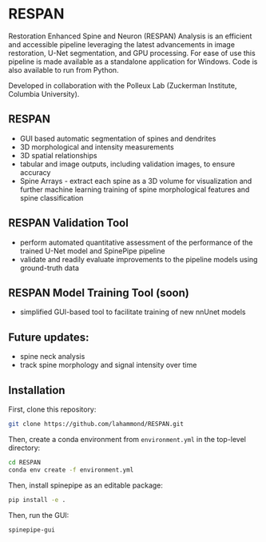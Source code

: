 # RESPAN
Restoration Enhanced Spine and Neuron (RESPAN) Analysis is an efficient and accessible pipeline leveraging the latest advancements in image restoration, U-Net segmentation, and GPU processing. 
For ease of use this pipeline is made available as a standalone application for Windows. Code is also available to run from Python.

Developed in collaboration with the Polleux Lab (Zuckerman Institute, Columbia University).

## RESPAN
- GUI based automatic segmentation of spines and dendrites
- 3D morphological and intensity measurements
- 3D spatial relationships
- tabular and image outputs, including validation images, to ensure accuracy
- Spine Arrays - extract each spine as a 3D volume for visualization and further machine learning training of spine morphological features and spine classification

## RESPAN Validation Tool
- perform automated quantitative assessment of the performance of the trained U-Net model and SpinePipe pipeline
- validate and readily evaluate improvements to the pipeline models using ground-truth data

## RESPAN Model Training Tool (soon)
- simplified GUI-based tool to facilitate training of new nnUnet models

## Future updates:
- spine neck analysis
- track spine morphology and signal intensity over time

## Installation

First, clone this repository:

```bash
git clone https://github.com/lahammond/RESPAN.git
```

Then, create a conda environment from `environment.yml` in the top-level directory:

```bash
cd RESPAN
conda env create -f environment.yml
```

Then, install spinepipe as an editable package:

```bash
pip install -e .
```

Then, run the GUI:

```bash
spinepipe-gui
```

